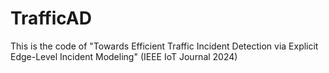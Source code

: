 # TrafficAD
This is the code of "Towards Efficient Traffic Incident Detection via Explicit Edge-Level Incident Modeling" (IEEE IoT Journal 2024)
